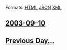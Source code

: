 
Formats: [HTML](2003/09/10/index.html)  [JSON](2003/09/10/index.json)  [XML](2003/09/10/index.xml)  

## [2003-09-10](/news/2003/09/10/index.md)

## [Previous Day...](/news/2003/09/9/index.md)

